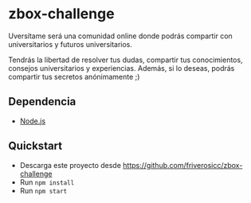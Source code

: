 # zbox-challenge

Uversítame será una comunidad online donde podrás compartir con universitarios y futuros universitarios.

Tendrás la libertad de resolver tus dudas, compartir tus conocimientos, consejos universitarios y experiencias. Además, si lo deseas, podrás compartir tus secretos anónimamente ;)

## Dependencia

  * [Node.js](http://nodejs.org)

## Quickstart

  * Descarga este proyecto desde https://github.com/friverosicc/zbox-challenge  
  * Run `npm install`  
  * Run `npm start`


